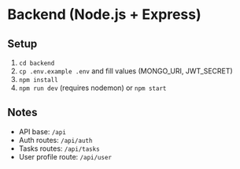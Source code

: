 # Backend (Node.js + Express)

## Setup

1. `cd backend`
2. `cp .env.example .env` and fill values (MONGO_URI, JWT_SECRET)
3. `npm install`
4. `npm run dev` (requires nodemon) or `npm start`

## Notes
- API base: `/api`
- Auth routes: `/api/auth`
- Tasks routes: `/api/tasks`
- User profile route: `/api/user`
